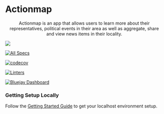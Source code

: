 # Actionmap

<div style="text-align: center;">

Actionmap is an app that allows users to learn more about their representatives,
political events in their area as well as aggregate, share and view news items in their locality.

</div>

![](https://github.com///actions/workflows//badge.svg)

[![All Specs](https://github.com/cs169/fa23-chips-10.5-51/actions/workflows/specs.yml/badge.svg)](https://github.com/cs169/fa23-chips-10.5-51/actions/workflows/specs.yml)

[![codecov](https://codecov.io/gh/cs169/fa23-chips-10.5-51/graph/badge.svg?token=9TOHMECyuQ)](https://codecov.io/gh/cs169/fa23-chips-10.5-51)

[![Linters](https://github.com/cs169/fa23-chips-10.5-51/actions/workflows/linters.yml/badge.svg)](https://github.com/cs169/fa23-chips-10.5-51/actions/workflows/linters.yml)

[![Bluejay Dashboard](https://img.shields.io/badge/Bluejay-Dashboard_51-blue.svg)](http://dashboard.bluejay.governify.io/dashboard/script/dashboardLoader.js?dashboardURL=https://reporter.bluejay.governify.io/api/v4/dashboards/tpa-CS169-2023-GH-cs169_fa23-chips-10.5-51/main)


### Getting Setup Locally

Follow the [Getting Started Guide](./docs/01-getting-started.md) to get your localhost environment setup.
